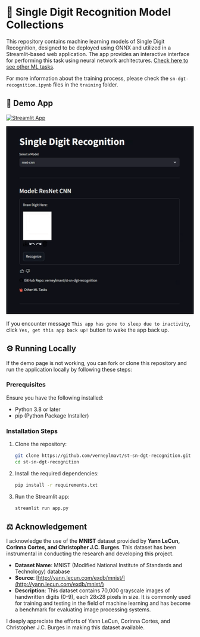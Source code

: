 # 🔢 Single Digit Recognition Model Collections

This repository contains machine learning models of Single Digit Recognition, designed to be deployed using ONNX and utilized in a Streamlit-based web application. The app provides an interactive interface for performing this task using neural network architectures. [Check here to see other ML tasks](https://github.com/verneylmavt/ml-model).

For more information about the training process, please check the `sn-dgt-recognition.ipynb` files in the `training` folder.

## 🎈 Demo App

[![Streamlit App](https://static.streamlit.io/badges/streamlit_badge_black_white.svg)](https://verneylogyt-sn-dgt-recognition.streamlit.app/)

![Demo GIF](https://github.com/verneylmavt/st-sn-dgt-recognition/blob/main/assets/demo.gif)

If you encounter message `This app has gone to sleep due to inactivity`, click `Yes, get this app back up!` button to wake the app back up.

<!-- [https://verneylogyt.streamlit.app/](https://verneylogyt.streamlit.app/) -->

## ⚙️ Running Locally

If the demo page is not working, you can fork or clone this repository and run the application locally by following these steps:

### Prerequisites

Ensure you have the following installed:

- Python 3.8 or later
- pip (Python Package Installer)

### Installation Steps

1. Clone the repository:

   ```bash
   git clone https://github.com/verneylmavt/st-sn-dgt-recognition.git
   cd st-sn-dgt-recognition
   ```

2. Install the required dependencies:

   ```bash
   pip install -r requirements.txt
   ```

3. Run the Streamlit app:
   ```bash
   streamlit run app.py
   ```

## ⚖️ Acknowledgement

I acknowledge the use of the **MNIST** dataset provided by **Yann LeCun, Corinna Cortes, and Christopher J.C. Burges**. This dataset has been instrumental in conducting the research and developing this project.

- **Dataset Name**: MNIST (Modified National Institute of Standards and Technology) database
- **Source**: [http://yann.lecun.com/exdb/mnist/](http://yann.lecun.com/exdb/mnist/)
- **Description**: This dataset contains 70,000 grayscale images of handwritten digits (0-9), each 28x28 pixels in size. It is commonly used for training and testing in the field of machine learning and has become a benchmark for evaluating image processing systems.

I deeply appreciate the efforts of Yann LeCun, Corinna Cortes, and Christopher J.C. Burges in making this dataset available.
